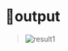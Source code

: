 # 🔲output

> ![result1](https://user-images.githubusercontent.com/87034655/139599673-2a58ec99-90bd-482b-9362-f50edf52bf33.jpg)
